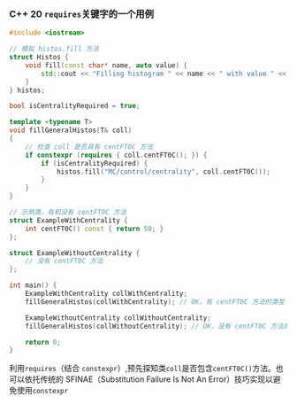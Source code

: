 ### C++ 20 `requires`关键字的一个用例

```c++
#include <iostream>

// 模拟 histos.fill 方法
struct Histos {
    void fill(const char* name, auto value) {
        std::cout << "Filling histogram " << name << " with value " << value << std::endl;
    }
} histos;

bool isCentralityRequired = true;

template <typename T>
void fillGeneralHistos(T& coll)
{
    // 检查 coll 是否具有 centFT0C 方法
    if constexpr (requires { coll.centFT0C(); }) {
        if (isCentralityRequired) {
            histos.fill("MC/control/centrality", coll.centFT0C());
        }
    }
}

// 示例类，有和没有 centFT0C 方法
struct ExampleWithCentrality {
    int centFT0C() const { return 50; }
};

struct ExampleWithoutCentrality {
    // 没有 centFT0C 方法
};

int main() {
    ExampleWithCentrality collWithCentrality;
    fillGeneralHistos(collWithCentrality); // OK，有 centFT0C 方法的类型

    ExampleWithoutCentrality collWithoutCentrality;
    fillGeneralHistos(collWithoutCentrality); // OK，没有 centFT0C 方法的类型

    return 0;
}
```

利用`requires`（结合 `constexpr`）,预先探知类`coll`是否包含`centFT0C()`方法。也可以依托传统的 SFINAE（Substitution Failure Is Not An Error）技巧实现以避免使用`constexpr`


